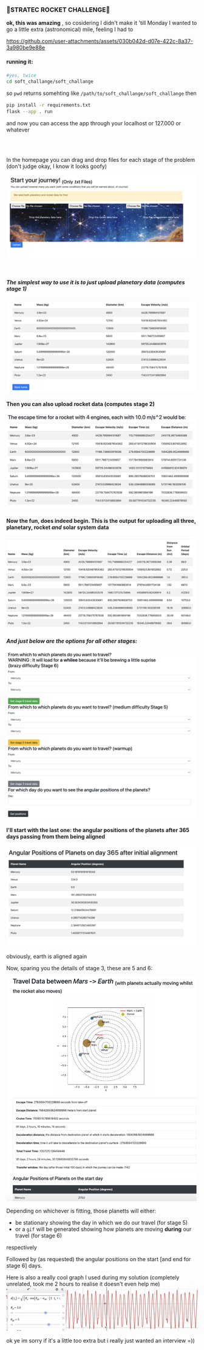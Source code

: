 
### 🚀STRATEC ROCKET CHALLENGE🚀

<b>ok, this was amazing</b> , so cosidering I didn't make it 'till Monday I wanted to go a little extra (astronomical) mile, feeling I had to


https://github.com/user-attachments/assets/030b042d-d07e-422c-8a37-3a980be9e88e


#### running it:
```bash
#yes, twice
cd soft_challange/soft_challange
```

so `pwd` returns somehting like `/path/to/soft_challange/soft_challange`
then

```bash
pip install -r requirements.txt
flask --app . run
```
and now you can access the app through your localhost or 127.000 or whatever


<br>
<br>



In the homepage you can drag and drop files for each stage of the problem (don't judge okay, I know it looks goofy)

![screenshot](pics/homepage.png)

<br>

##### The simplest way to use it is to just upload planetary data (computes stage 1)
![screenshot](pics/just-planetary-data.png)

#### Then you can also upload rocket data (computes stage 2)
![screenshot](pics/rocket-data.png)

#### Now the fun, does indeed begin. This is the output for uploading all three, planetary, rocket *and* solar system data
![screenshot](pics/solar-system-data.png)
<br>

##### And just below are the options for all other stages:
![screenshot](pics/results-options.png)

#### I'll start with the last one: the angular positions of the planets after 365 days passing from them being aligned
![screenshot](pics/angle-positions.png)

obviously, earth is aligned again

Now, sparing you the details of stage 3, these are 5 and 6:

![planet-plot.png](pics/planet-plot.png)

Depending on whichever is fitting, those planetts will either:

- be stationary showing the day in which we do our travel (for stage 5)
- or a `gif` will be generated showing how planets are moving <b>during</b> our travel (for stage 6)

respectively

Followed by (as requested) the angular positions on the start [and end for stage 6]  days.

Here is also a really cool graph I used during my solution (completely unrelated, took me 2 hours to realise it doesn't even help me)
![cool_graph.png](pics/cool_graph.png)


ok ye im sorry if it's a little too extra but i really just wanted an interview =))
